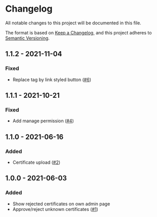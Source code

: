 # Changelog
All notable changes to this project will be documented in this file.

The format is based on [Keep a Changelog](https://keepachangelog.com/en/1.0.0/),
and this project adheres to [Semantic Versioning](https://semver.org/spec/v2.0.0.html).

## 1.1.2 - 2021-11-04
### Fixed
- Replace <a> tag by link styled button ([#6](https://github.com/scm-manager/scm-ssl-context-plugin/pull/6))

## 1.1.1 - 2021-10-21
### Fixed
- Add manage permission ([#4](https://github.com/scm-manager/scm-ssl-context-plugin/pull/4))

## 1.1.0 - 2021-06-16
### Added
- Certificate upload ([#2](https://github.com/scm-manager/scm-ssl-context-plugin/pull/2))

## 1.0.0 - 2021-06-03
### Added
- Show rejected certificates on own admin page
- Approve/reject unknown certificates ([#1](https://github.com/scm-manager/scm-ssl-context-plugin/pull/1))

